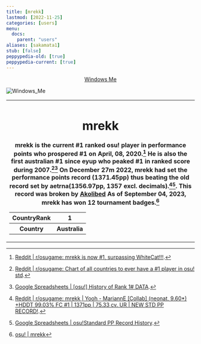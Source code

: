 ```yaml
---
title: [mrekk]
lastmod: [2022-11-25]
categories: [users]
menu:
  docs:
    parent: "users"
aliases: [sakamata1]
stub: [false]
peppypedia-old: [true]
peppypedia-current: [true]
---
```

<t><center>[Windows Me](https://osu.ppy.sh/users/28893698)</center>
<link rel="stylesheet" href="../profile.css"></t>

![Windows_Me](https://a.ppy.sh/28893698_q.jpeg#author "Windows_Me")

<table>
<tbody><tr>
<th>

# mrekk

mrekk is the current #1 ranked osu! player in performance points who prospered #1 on April, 08, 2020.[^1] He is also the first australian #1 since eyup who peaked #1 in ranked score during 2007.[^2][^3] On December 27m 2022, mrekk had set the performance points record (1371.45pp) thus beating the old record set by aetrna(1356.97pp, 1357 excl. decimals).[^4][^5]. This record was broken by [Akolibed](Akolibed.md) As of September 04, 2023, mrekk has won 12 tournament badges.[^6]


<table>
<tbody><tr>
<th>
CountryRank
</th><th>
1
</th></tr><tr>
<th>
Country
</th><th>
Australia</th></tr></tbody></table>

</th></tr></tbody></table>

[^1]: [Reddit | r/osugame: mrekk is now #1, surpassing WhiteCat!!!](https://www.reddit.com/r/osugame/comments/mmkaag/mrekk_is_now_1_surpassing_whitecat/).

[^2]: [Reddit | r/osugame: Chart of all countries to ever have a #1 player in osu! std](https://www.reddit.com/r/osugame/comments/pj5yp1/chart_of_all_countries_to_ever_have_a_1_player_in/).

[^3]: [Google Spreadsheets | [osu!] History of Rank 1# DATA](https://docs.google.com/spreadsheets/u/0/d/1fcFtTNim7hminC2LaMGwTBwa6_GIHU8Sz-wQ_eXymiE/edit?pli=1#gid=10045812).

[^4]: [Reddit | r/osugame: mrekk | Yooh - MariannE [Collab] (neonat, 9.60*) +HDDT 99.03% FC #1 | 1371pp | 75.33 cv. UR | NEW STD PP RECORD!](https://www.reddit.com/r/osugame/comments/zf0u0a/mrekk_yooh_marianne_collab_neonat_960_hddt_9903/).

[^5]: [Google Spreadsheets | osu!Standard PP Record History](https://docs.google.com/spreadsheets/d/1-ikpAGmDwowOsGnil_0v3RdOLKonFFG80e_yUXFEU9g/edit#gid=0).

[^6]: [osu! | mrekk](https://osu.ppy.sh/users/7562902)